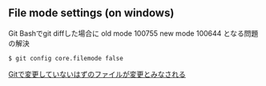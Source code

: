 ## File mode settings (on windows)

Git Bashでgit diffした場合に
old mode 100755
new mode 100644
となる問題の解決

```
$ git config core.filemode false
```

[Gitで変更していないはずのファイルが変更とみなされる](https://qiita.com/hishida/items/35d929845c0ac824b1c0)
